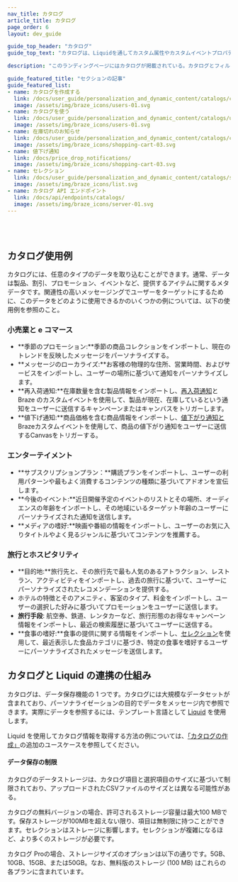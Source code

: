 ```yaml
---
nav_title: カタログ
article_title: カタログ
page_order: 6
layout: dev_guide

guide_top_header: "カタログ"
guide_top_text: "カタログは、Liquidを通してカスタム属性やカスタムイベントプロパティにアクセスするのと同じように、インポートしたCSVファイルやAPIエンドポイントからデータにアクセスし、メッセージを豊かにする。"

description: "このランディングページにはカタログが掲載されている。カタログとフィルターセットを使用して、Brazeキャンペーンで非ユーザーデータを活用し、パーソナライズされたメッセージを送信する。"

guide_featured_title: "セクションの記事"
guide_featured_list:
- name: カタログを作成する
  link: /docs/user_guide/personalization_and_dynamic_content/catalogs/catalog/
  image: /assets/img/braze_icons/users-01.svg
- name: カタログを使う
  link: /docs/user_guide/personalization_and_dynamic_content/catalogs/using_catalogs/
  image: /assets/img/braze_icons/users-01.svg
- name: 在庫切れのお知らせ
  link: /docs/user_guide/personalization_and_dynamic_content/catalogs/catalog_triggers/back_in_stock_notifications/
  image: /assets/img/braze_icons/shopping-cart-03.svg
- name: 値下げ通知
  link: /docs/price_drop_notifications/
  image: /assets/img/braze_icons/shopping-cart-03.svg
- name: セレクション
  link: /docs/user_guide/personalization_and_dynamic_content/catalogs/selections/
  image: /assets/img/braze_icons/list.svg
- name: カタログ API エンドポイント
  link: /docs/api/endpoints/catalogs/
  image: /assets/img/braze_icons/server-01.svg
---
```

<br><br>

## カタログ使用例

カタログには、任意のタイプのデータを取り込むことができます。通常、データは製品、割引、プロモーション、イベントなど、提供するアイテムに関するメタデータです。関連性の高いメッセージングでユーザーをターゲットにするために、このデータをどのように使用できるかのいくつかの例については、以下の使用例を参照のこと。

### 小売業と e コマース

- **季節のプロモーション:**季節の商品コレクションをインポートし、現在のトレンドを反映したメッセージをパーソナライズする。
- **メッセージのローカライズ:**お客様の物理的な住所、営業時間、およびサービスをインポートし、ユーザーの場所に基づいて通知をパーソナライズします。
- **再入荷通知:**在庫数量を含む製品情報をインポートし、[再入荷通知]({{site.baseurl}}/user_guide/personalization_and_dynamic_content/catalogs/catalog_triggers/back_in_stock_notifications/)と Braze のカスタムイベントを使用して、製品が現在、在庫しているという通知をユーザーに送信するキャンペーンまたはキャンバスをトリガーします。
- **値下げ通知:**商品価格を含む商品情報をインポートし、[値下がり通知と]({{site.baseurl}}/user_guide/personalization_and_dynamic_content/catalogs/catalog_triggers/price_drop_notifications/)Brazeカスタムイベントを使用して、商品の値下がり通知をユーザーに送信するCanvasをトリガーする。

### エンターテイメント

- **サブスクリプションプラン：**購読プランをインポートし、ユーザーの利用パターンや最もよく消費するコンテンツの種類に基づいてアドオンを宣伝します。
- **今後のイベント:**近日開催予定のイベントのリストとその場所、オーディエンスの年齢をインポートし、その地域にいるターゲット年齢のユーザーにパーソナライズされた通知を送信します。
- **メディアの嗜好:**映画や番組の情報をインポートし、ユーザーのお気に入りタイトルやよく見るジャンルに基づいてコンテンツを推薦する。

### 旅行とホスピタリティ

- **目的地:**旅行先と、その旅行先で最も人気のあるアトラクション、レストラン、アクティビティをインポートし、過去の旅行に基づいて、ユーザーにパーソナライズされたレコメンデーションを提供する。
- ホテルの特徴とそのアメニティ、客室のタイプ、料金をインポートし、ユーザーの選択した好みに基づいてプロモーションをユーザーに送信します。
- **旅行手段**: 航空券、鉄道、レンタカーなど、旅行形態のお得なキャンペーン情報をインポートし、最近の検索履歴に基づいてユーザーに送信する。
- **食事の嗜好:**食事の提供に関する情報をインポートし、[セレクション]({{site.baseurl}}/user_guide/personalization_and_dynamic_content/catalogs/selections/)を使用して、最近表示した食品カテゴリに基づき、特定の食事を嗜好するユーザーにパーソナライズされたメッセージを送信します。

## カタログと Liquid の連携の仕組み

カタログは、データ保存機能の 1 つです。カタログには大規模なデータセットが含まれており、パーソナライゼーションの目的でデータをメッセージ内で参照できます。実際にデータを参照するには、テンプレート言語として [Liquid]({{site.baseurl}}/user_guide/personalization_and_dynamic_content/liquid/) を使用します。

Liquid を使用してカタログ情報を取得する方法の例については、[「カタログの作成」]({{site.baseurl}}/user_guide/personalization_and_dynamic_content/catalogs/catalog/#additional-use-cases/)の追加のユースケースを参照してください。

#### データ保存の制限

カタログのデータストレージは、カタログ項目と選択項目のサイズに基づいて制限されており、アップロードされたCSVファイルのサイズとは異なる可能性がある。

カタログの無料バージョンの場合、許可されるストレージ容量は最大100 MBです。保存ストレージが100MBを超えない限り、項目は無制限に持つことができます。セレクションはストレージに影響します。セレクションが複雑になるほど、より多くのストレージが必要です。

カタログ Proの場合、ストレージサイズのオプションは以下の通りです。5GB、10GB、15GB、または50GB。なお、無料版のストレージ (100 MB) はこれらの各プランに含まれています。
